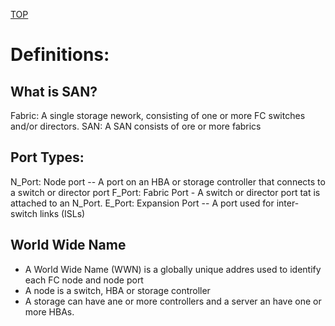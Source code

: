 [TOP](./readme.md)
# Definitions:

## What is SAN?
Fabric: A single storage nework, consisting of one or more FC switches and/or directors.
SAN: A SAN consists of ore or more fabrics

## Port Types:
N_Port: Node port -- A port on an HBA or storage controller that connects to a switch or director port
F_Port: Fabric Port - A switch or director port tat is attached to an N_Port.
E_Port: Expansion Port -- A port used for inter-switch links (ISLs)

## World Wide Name
- A World Wide Name (WWN) is a globally unique addres used to identify each FC node and node port
- A node is a switch, HBA or storage controller
- A storage can have ane or more controllers and a server an have one or more HBAs.

